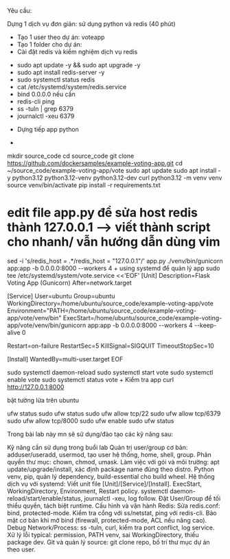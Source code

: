 Yêu cầu:

Dựng 1 dịch vụ đơn giản: sử dụng python và redis (40 phút)
- Tạo 1 user theo dự án: voteapp
- Tạo 1 folder cho dự án:
- Cài đặt redis và kiểm nghiệm dịch vụ redis
+ sudo apt update -y && sudo apt upgrade -y
+ sudo apt install redis-server -y
+ sudo systemctl status redis
+ cat /etc/systemd/system/redis.service
+ bind 0.0.0.0 nếu cần
+ redis-cli ping
+ ss -tuln | grep 6379
+ journalctl -xeu 6379



- Dựng tiếp app python
+ 
mkdir source_code
cd source_code
git clone https://github.com/dockersamples/example-voting-app.git
cd ~/source_code/example-voting-app/vote
sudo apt update
sudo apt install -y python3.12 python3.12-venv python3.12-dev curl
python3.12 -m venv venv
source venv/bin/activate
pip install -r requirements.txt
# edit file app.py để sửa host redis thành 127.0.0.1 --> viết thành script cho nhanh/ vẫn hướng dẫn dùng vim
sed -i 's/redis_host = .*/redis_host = "127.0.0.1"/' app.py
./venv/bin/gunicorn app:app -b 0.0.0.0:8000 --workers 4
    + using systemd để quản lý app
sudo tee /etc/systemd/system/vote.service <<'EOF'
[Unit]
Description=Flask Voting App (Gunicorn)
After=network.target



[Service]
User=ubuntu
Group=ubuntu
WorkingDirectory=/home/ubuntu/source_code/example-voting-app/vote
Environment="PATH=/home/ubuntu/source_code/example-voting-app/vote/venv/bin"
ExecStart=/home/ubuntu/source_code/example-voting-app/vote/venv/bin/gunicorn app:app -b 0.0.0.0:8000 --workers 4 --keep-alive 0



Restart=on-failure
RestartSec=5
KillSignal=SIGQUIT
TimeoutStopSec=10



[Install]
WantedBy=multi-user.target
EOF



sudo systemctl daemon-reload
sudo systemctl start vote
sudo systemctl enable vote
sudo systemctl status vote
    + Kiểm tra app
curl http://127.0.0.1:8000


bật tường lửa trên ubuntu

ufw status
sudo ufw status
sudo ufw allow tcp/22
sudo ufw allow tcp/6379
sudo ufw allow tcp/8000
sudo ufw enable
sudo ufw status


Trong bài lab này mn sẽ sử dụng/đào tạo các kỹ năng sau:

Kỹ năng cần sử dụng trong buổi lab
Quản trị user/group cơ bản:
adduser/useradd, usermod, tạo user hệ thống, home, shell, group.
Phân quyền thư mục: chown, chmod, umask.
Làm việc với gói và môi trường:
apt update/upgrade/install, xác định package name đúng theo distro.
Python venv, pip, quản lý dependency, build-essential cho build wheel.
Hệ thống dịch vụ với systemd:
Viết unit file [Unit]/[Service]/[Install].
ExecStart, WorkingDirectory, Environment, Restart policy.
systemctl daemon-reload/start/enable/status, journalctl -xeu, log follow.
Đặt User/Group để tối thiểu quyền, tách biệt runtime.
Cấu hình và vận hành Redis:
Sửa redis.conf: bind, protected-mode.
Kiểm tra cổng với ss/netstat, ping với redis-cli.
Bảo mật cơ bản khi mở bind (firewall, protected-mode, ACL nếu nâng cao).
Debug Network/Process:
ss -tuln, curl, kiểm tra port conflict, log service.
Xử lý lỗi typical: permission, PATH venv, sai WorkingDirectory, thiếu package dev.
Git và quản lý source:
git clone repo, bố trí thư mục dự án theo user.